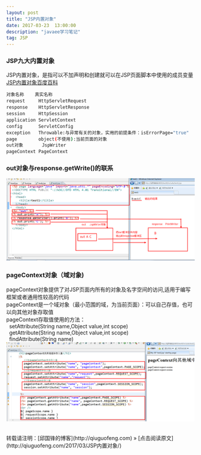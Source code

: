 ```yaml
---
layout: post
title: "JSP内置对象"
date: 2017-03-23  13:00:00
description: "javaee学习笔记"
tag: JSP 
---
```

### JSP九大内置对象
JSP内置对象，是指可以不加声明和创建就可以在JSP页面脚本中使用的成员变量<br >
[JSP内置对象百度百科](http://baike.baidu.com/link?url=ozQl3tKJ2M4yXxK3gKUGle1U0HiDFo58VPq_NVVcc9IPt3-frNepmO8MhswWjD22tM2PgTWASFanHWb7l5SxdjO_fo9idmYovvdMAV7vCmemuiSJgI9UFL7cSsLraCpX)
```bash
对象名称	真实名称	
request		HttpServletRequest
response	HttpServletResponse
session		HttpSession
application	ServletContext
config		ServletConfig
exception	Throwable:与异常有关的对象，实用的前提条件：isErrorPage="true"
page		object(不使用):当前页面的对象
out对象		JspWriter
pageContext	PageContext
```
### out对象与response.getWrite()的联系
![no](/assets/active_images/javaweb/jsp/28.png)
### pageContext对象（域对象)
pageContext对象提供了对JSP页面内所有的对象及名字空间的访问,适用于编写框架或者通用性较高的代码<br />
pageContext是一个域对象（最小范围的域，为当前页面）：可以自己存值，也可以向其他对象存取值<br />
pageContext存取值使用的方法：<br />
&nbsp;&nbsp;setAttribute(String name,Object value,int scope)<br />
&nbsp;&nbsp;getAttribute(String name,Object value,int scope)<br />
&nbsp;&nbsp;findAttribute(String name)<br />
![no](/assets/active_images/javaweb/jsp/29.png)

<br />
转载请注明：[邱国锋的博客](http://qiuguofeng.com) » [点击阅读原文](http://qiuguofeng.com/2017/03/JSP内置对象/)

